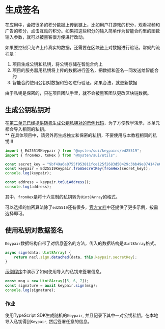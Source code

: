 # 生成签名

在应用中，会把很多的积分数据上传到链上，比如用户打游戏的积分，观看视频和广告的积分，点击互动的积分。如果把这些积分的输入简单作为智能合约里的函数输入参数，就可以被黑客很方便进行改动。

如果要控制只允许上传真实的数据，还需要在区块链上对数据进行验证。常规的流程是：
1. 项目生成公钥和私钥，将公钥存储在智能合约上  
2. 项目的服务器用私钥将上传的数据进行签名，把数据和签名一同发送给智能合约
3. 智能合约使用公钥对数据和签名进行验证，如果合法，就更新数据  

由于私钥是保密的，只在项目团队手里，就不会被黑客团队更改区块链数据。

## 生成公钥私钥对

在[第二单元已经提供随机生成公钥私钥对的示例代码](../../unit-2/example_projects/generate.ts)，为了方便教学演示，本单元都会导入相同的私钥。  
** 在具体项目中，请另外再生成独立和保密的私钥，不要使用与本教程相同的私钥!!!

```typescript
import { Ed25519Keypair } from "@mysten/sui/keypairs/ed25519";
import { fromHex, toHex } from "@mysten/sui/utils";

const secret_key = "9bf49a6a0755f953811fce125f2683d50429c3bb49e074147e0089a52eae155f"
const keypair = Ed25519Keypair.fromSecretKey(fromHex(secret_key));
console.log(keypair);

const address = keypair.toSuiAddress();
console.log(address);
```
其中，`fromHex`是将十六进制的私钥转为`Uint8Array`的格式。

可以选择的加密算法除了`ed25519`还有很多，[官方文档](https://docs.sui.io/guides/developer/cryptography/signing)中还提供了更多示例，按需选择即可。

## 使用私钥对数据签名

`Keypair`数据结构自带了对信息签名的方法，传入的数据结构是`Uint8Array`格式。

```TypeScript
async sign(data: Uint8Array) {
	return nacl.sign.detached(data, this.keypair.secretKey);
}
```

[示例程序](../example_projects/crypto/sign.ts)中演示了如何使用导入的私钥来签署信息。
```TypeScript
const msg = new Uint8Array([5, 6, 7]);
const signature = await keypair.sign(msg);
console.log(signature);
```

### 作业

使用TypeScript SDK生成随机的`Keypair`, 并且记录下其中一对公钥私钥。在本地导入私钥得到`Keypair`, 然后签署任意的信息。